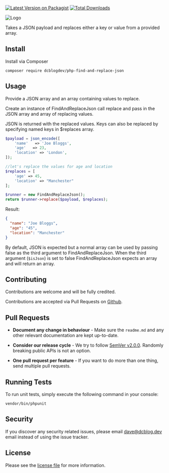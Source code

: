 [![Latest Version on Packagist](https://img.shields.io/packagist/v/dcblogdev/php-find-and-replace-json.svg?style=flat-square)](https://packagist.org/packages/dcblogdev/php-find-and-replace-json)
[![Total Downloads](https://img.shields.io/packagist/dt/dcblogdev/php-find-and-replace-json.svg?style=flat-square)](https://packagist.org/packages/dcblogdev/php-find-and-replace-json)

![Logo](https://repository-images.githubusercontent.com/245631268/aa9e9480-49c0-11eb-91c4-1bd9c9660361)

Takes a JSON payload and replaces either a key or value from a provided array.

## Install

Install via Composer

```console
composer require dcblogdev/php-find-and-replace-json
```

## Usage

Provide a JSON array and an array containing values to replace.

Create an instance of FindAndReplaceJson call replace and pass in the JSON array and array of replacing values.

JSON is returned with the replaced values. Keys can also be replaced by specifying named keys in $replaces array.

```php
$payload = json_encode([
    'name'   => 'Joe Bloggs',
    'age'   => 23,
    'location' => 'London',
]);

//let's replace the values for age and location
$replaces = [
    'age' => 45, 
    'location' => "Manchester"
];

$runner = new FindAndReplaceJson();
return $runner->replace($payload, $replaces);
```

Result:

```json
{
  "name": "Joe Bloggs",
  "age": "45",
  "location": "Manchester"
}
```

By default, JSON is expected but a normal array can be used by passing false as the third argument to FindAndReplaceJson.
When the third argument (`$isJson`) is set to false FindAndReplaceJson expects an array and will return an array.

## Contributing

Contributions are welcome and will be fully credited.

Contributions are accepted via Pull Requests on [Github][4].

## Pull Requests

- **Document any change in behaviour** - Make sure the `readme.md` and any other relevant documentation are kept up-to-date.

- **Consider our release cycle** - We try to follow [SemVer v2.0.0][5]. Randomly breaking public APIs is not an option.

- **One pull request per feature** - If you want to do more than one thing, send multiple pull requests.

## Running Tests

To run unit tests, simply execute the following command in your console:

```console
vendor/bin/phpunit
```


## Security

If you discover any security related issues, please email dave@dcblog.dev email instead of using the issue tracker.

## License

Please see the [license file][6] for more information.

[4]:    https://github.com/dcblogdev/find-and-replace-json
[5]:    http://semver.org/
[6]:    license.md
